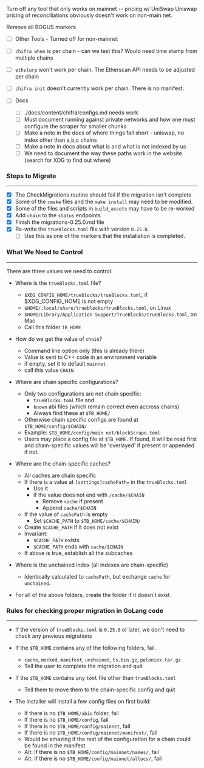 Turn off any tool that only works on mainnet
  -- pricing w/ UniSwap
      Uniswap pricing of reconciliations obviously doesn't work on non-main net.

Remove all BOGUS markers

 - [ ] Other Tools - Turned off for non-mainnet
  - [ ] `chifra when` is per chain - can we test this? Would need time stamp from multiple chains
  - [ ] `ethslurp` won't work per chain.  The Etherscan API needs to be adjusted per chain
  - [ ] `chifra init` doesn't currently work per chain.  There is no manifest.

- [ ] Docs
  - [ ] ./docs/content/chifra/configs.md needs work
  - [ ] Must document running against private networks and how one must configure the scraper for smaller chunks
  - [ ] Make a note in the docs of where things fall short - uniswap, no index other than a,b,c chains
  - [ ] Make a note in docs about what is and what is not indexed by us
  - [ ] We need to document the way these paths work in the website (search for XDG to find out where)

### Steps to Migrate
---
- [x] The CheckMigrations routine should fail if the migration isn't complete
- [x] Some of the `cmake` files and the `make install` may need to be modified.
- [x] Some of the files and scripts in `build_assets` may have to be re-worked
- [x] Add `chain` to the `status` endpoints
- [x] Finish the migrations-0.25.0.md file
- [x] Re-write the `trueBlocks.toml` file with version `0.25.0`. 
  - [ ] Use this as one of the markers that the installation is completed. 

### What We Need to Control
---
There are three values we need to control:

- Where is the `trueBlocks.toml` file?
  - `$XDG_CONFIG_HOME/trueblocks/trueBlocks.toml`, if $XDG_CONFIG_HOME is not empty
  - `$HOME/.local/share/trueblocks/trueBlocks.toml`, on Linux
  - `$HOME/Library/Application Support/TrueBlocks/trueBlocks.toml`, on Mac
  - Call this folder `TB_HOME`

- How do we get the value of `chain`?
  - Command line option only (this is already there)
  - Value is sent to C++ code in an environment variable
  - if empty, set it to default `mainnet`
  - call this value `CHAIN`

- Where are chain specific configurations?
  - Only two configurations are not chain specific:
    - `trueBlocks.toml` file and 
    - `known` abi files (which remain correct even accross chains)
    - Always find these at `$TB_HOME/`
  - Otherwise chain specific configs are found at `$TB_HOME/config/$CHAIN/`
  - Example: `$TB_HOME/config/main net/blockScrape.toml`
  - Users may place a config file at `$TB_HOME`. If found, it will be read first and chain-specific values will be 'overlayed' if present or appended if not.

- Where are the chain-specific caches?
  - All caches are chain specific
  - If there is a value at `[settings]cachePath=` in the `trueBlocks.toml`
    - Use it
    - if the value does not end with `/cache/$CHAIN`
      - Remove `cache` if present
      - Append `cache/$CHAIN`
  - If the value of `cachePath` is empty
    - Set `$CACHE_PATH` to `$TB_HOME/cache/$CHAIN/`
  - Create `$CACHE_PATH` if it does not exist
  - Invariant: 
    - `$CACHE_PATH` exists
    - `$CACHE_PATH` ends with `cache/$CHAIN`
  - If above is true, establish all the subcaches

- Where is the unchained index (all indexes are chain-specific)
  - Identically calculated to `cachePath`, but exchange `cache` for `unchained`.

- For all of the above folders, create the folder if it doesn't exist

### Rules for checking proper migration in GoLang code
---
- If the version of `trueBlocks.toml` is `0.25.0` or later, we don't need to check any previous migrations
- If the `$TB_HOME` contains any of the following folders, fail.
  - `cache`, `mocked`, `manifest`, `unchained`, `ts.bin.gz`, `poloniex.tar.gz`
  - Tell the user to complete the migration and quit

- If the `$TB_HOME` contains any `toml` file other than `trueBlocks.toml` 
  - Tell them to move them to the chain-specific config and quit

- The installer will install a few config files on first build:
  - If there is no `$TB_HOME/abis` folder, fail
  - If there is no `$TB_HOME/config`, fail
  - If there is no `$TB_HOME/config/mainnet`, fail
  - If there is no `$TB_HOME/config/mainnet/manifest/`, fail
  - Would be amazing if the rest of the configuration for a chain could be found in the manifest
  - Alt: If there is no `$TB_HOME/config/mainnet/names/`, fail
  - Alt: If there is no `$TB_HOME/config/mainnet/allocs/`, fail

